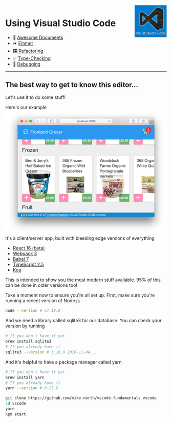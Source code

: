 <img align='right' height=100 src='../../public/vscode.png'>

# Using Visual Studio Code

* 📄 [Awesome Documents](./markdown.md)
* ⏩ [Emmet](./emmet.md)
* 🎛 [Refactoring](./refactoring.md)
* ✅ [Type-Checking](./type-checking.md)
* 🐞 [Debugging](./debugging.md)

---

## The best way to get to know this editor...

 Let's use it to do some stuff!

 Here's our example ![Frontend Grocer](../../public/grocer.png)
 It's a client/server app, built with bleeding edge versions of everything
   - [React 16 (beta)](https://github.com/facebook/react/issues/10294)
   - [Webpack 3](https://webpack.js.org/)
   - [Babel 7](http://babeljs.io/)
   - [TypeScript 2.5](https://blogs.msdn.microsoft.com/typescript/2017/08/31/announcing-typescript-2-5/)
   - [Koa](http://koajs.com/)

 This is intended to show you the most modern stuff available. 95% of this can be done in older versions too!

 Take a moment now to ensure you're all set up.
   First, make sure you're running a recent version of Node.js
   ```sh
   node --version # v7.10.0
   ```
   And we need a library called sqlite3 for our database. You can check your version by running
   ```sh
   # If you don't have it yet
   brew install sqlite3
   # If you already have it
   sqlite3 --version # 3.16.0 2016-11-04...
   ```
   And it's helpful to have a package manager called yarn
   ```sh
   # If you don't have it yet
   brew install yarn
   # If you already have it
   yarn --version # 0.27.5
   ```
   ```sh
   git clone https://github.com/mike-north/vscode-fundamentals vscode
   cd vscode
   yarn
   npm start
   ```
